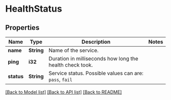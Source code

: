 # HealthStatus

## Properties

Name | Type | Description | Notes
------------ | ------------- | ------------- | -------------
**name** | **String** | Name of the service. | 
**ping** | **i32** | Duration in milliseconds how long the health check took. | 
**status** | **String** | Service status. Possible values can are: `pass`, `fail` | 

[[Back to Model list]](../README.md#documentation-for-models) [[Back to API list]](../README.md#documentation-for-api-endpoints) [[Back to README]](../README.md)


